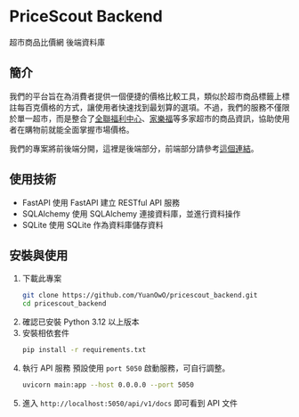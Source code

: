 # PriceScout Backend

超市商品比價網 後端資料庫

## 簡介

我們的平台旨在為消費者提供一個便捷的價格比較工具，類似於超市商品標籤上標註每百克價格的方式，讓使用者快速找到最划算的選項。不過，我們的服務不僅限於單一超市，而是整合了[全聯福利中心](https://www.pxmart.com.tw/)、[家樂福](https://www.carrefour.com.tw/)等多家超市的商品資訊，協助使用者在購物前就能全面掌握市場價格。

我們的專案將前後端分開，這裡是後端部分，前端部分請參考[這個連結](https://github.com/YuanOwO/pricescout)。

## 使用技術

-   FastAPI
    使用 FastAPI 建立 RESTful API 服務
-   SQLAlchemy
    使用 SQLAlchemy 連接資料庫，並進行資料操作
-   SQLite
    使用 SQLite 作為資料庫儲存資料

## 安裝與使用

1.  下載此專案
    ```bash
    git clone https://github.com/YuanOwO/pricescout_backend.git
    cd pricescout_backend
    ```
2.  確認已安裝 Python 3.12 以上版本
3.  安裝相依套件
    ```bash
    pip install -r requirements.txt
    ```
4.  執行 API 服務
    預設使用 `port 5050` 啟動服務，可自行調整。
    ```bash
    uvicorn main:app --host 0.0.0.0 --port 5050
    ```
5.  進入 `http://localhost:5050/api/v1/docs` 即可看到 API 文件
